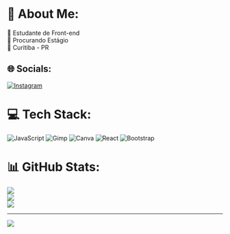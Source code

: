 # 💫 About Me:
🔭 Estudante de Front-end<br>🤝 Procurando Estágio<br>🌱 Curitiba - PR<br>


## 🌐 Socials:
[![Instagram](https://img.shields.io/badge/Instagram-%23E4405F.svg?logo=Instagram&logoColor=white)](https://instagram.com/leogdasilva) 

# 💻 Tech Stack:
![JavaScript](https://img.shields.io/badge/javascript-%23323330.svg?style=for-the-badge&logo=javascript&logoColor=%23F7DF1E) ![Gimp](https://img.shields.io/badge/Gimp-657D8B?style=for-the-badge&logo=gimp&logoColor=FFFFFF) ![Canva](https://img.shields.io/badge/Canva-%2300C4CC.svg?style=for-the-badge&logo=Canva&logoColor=white) ![React](https://img.shields.io/badge/react-%2320232a.svg?style=for-the-badge&logo=react&logoColor=%2361DAFB) ![Bootstrap](https://img.shields.io/badge/bootstrap-%238511FA.svg?style=for-the-badge&logo=bootstrap&logoColor=white)
# 📊 GitHub Stats:
![](https://github-readme-stats.vercel.app/api?username=LeoDev808&theme=synthwave&hide_border=false&include_all_commits=false&count_private=false)<br/>
![](https://github-readme-streak-stats.herokuapp.com/?user=LeoDev808&theme=synthwave&hide_border=false)<br/>
![](https://github-readme-stats.vercel.app/api/top-langs/?username=LeoDev808&theme=synthwave&hide_border=false&include_all_commits=false&count_private=false&layout=compact)

---
[![](https://visitcount.itsvg.in/api?id=LeoDev808&icon=0&color=5)](https://visitcount.itsvg.in)

<!-- Proudly created with GPRM ( https://gprm.itsvg.in ) -->